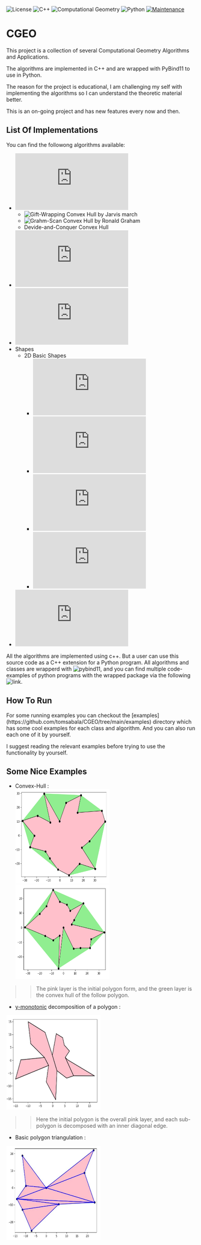 ![License](https://img.shields.io/badge/License-GNU%203.0-green.svg)  ![C++](https://img.shields.io/badge/-c++-black?logo=c%2B%2B&style=social) ![Computational Geometry](https://img.shields.io/static/v1?label=Computational&message=Geometry&color=green)  ![Python](https://img.shields.io/static/v1?label=Made%20With&message=Python&color=blue) [![Maintenance](https://img.shields.io/badge/Maintained%3F-yes-green.svg)](https://GitHub.com/Naereen/StrapDown.js/graphs/commit-activity)

# CGEO

<p>This project is a collection of several Computational Geometry Algorithms and Applications.

The algorithms are implemented in C++ and are wrapped with PyBind11 to use in Python.

The reason for the project is educational, I am challenging my self with implementing the algorithms so I can understand the theoretic material better.

This is an on-going project and has new features every now and then.</p>


## List Of Implementations
<p>You can find the followong algorithms available:

* ![Convex Hull](https://github.com/tomsabala/CGEO/blob/main/2D/Algorithms_2D/ConvexHull2D.cpp)
    * ![Gift-Wrapping](https://en.wikipedia.org/wiki/Gift_wrapping_algorithm) Convex Hull by Jarvis march
    * ![Grahm-Scan](https://en.wikipedia.org/wiki/Graham_scan) Convex Hull by Ronald Graham
    * Devide-and-Conquer Convex Hull
* ![Segmentation Intersection](https://github.com/tomsabala/CGEO/blob/main/2D/Algorithms_2D/SegmentIntersection2D.cpp)
* ![Polygon Triangulation](https://github.com/tomsabala/CGEO/blob/main/2D/Algorithms_2D/Triangulation2D.cpp)
* Shapes
    * 2D Basic Shapes
        * ![Point](https://github.com/tomsabala/CGEO/blob/main/2D/Shapes_2D/Point2d.cpp)
        * ![Line](https://github.com/tomsabala/CGEO/blob/main/2D/Shapes_2D/Line2d.cpp)
        * ![Segment](https://github.com/tomsabala/CGEO/blob/main/2D/Shapes_2D/Segment2d.cpp)
        * ![Polygon](https://github.com/tomsabala/CGEO/blob/main/2D/Shapes_2D/Polygon2d.cpp)
* ![Balanced Binary Segment-Tree](https://github.com/tomsabala/CGEO/blob/main/DataStructures/BBST.cpp)</p>

All the algorithms are implemented using c++. 
But a user can use this source code as a C++ extension for a Python program.
All algorithms and classes are wrapperd with ![pybind11](https://pybind11.readthedocs.io/en/stable/), 
and you can find multiple code-examples of python programs with the wrapped package via the following ![link](https://github.com/tomsabala/CGEO/tree/main/examples/py_test).


## How To Run
<p>For some running examples you can checkout the [examples](https://github.com/tomsabala/CGEO/tree/main/examples) directory which has some cool examples for each class and algorithm. And you can also run each one of it by yourself.

I suggest reading the relevant examples before trying to use the functionality by yourself.
</p>


## Some Nice Examples
* Convex-Hull : <br />
<img src=examples/PlotImages/convex_hull.png width=250 height=250/> <img src=examples/PlotImages/Convex_Hull002.png width=250 height=250 />

>> The pink layer is the initial polygon form, and the green layer is the convex hull of the follow polygon.

* [y-monotonic](https://en.wikipedia.org/wiki/Monotone_polygon) decomposition of a polygon : <br />
<img src=examples/PlotImages/y_decomposition.png width=250 height=250 />

>> Here the initial polygon is the overall pink layer, and each sub-polygon is decomposed with an inner diagonal edge.</p>

* Basic polygon triangulation : <br />
<img src=https://github.com/tomsabala/CGEO/blob/main/examples/PlotImages/Ppolygon_Triangulating.jpeg width=250 height=250 />


